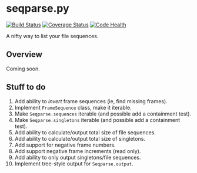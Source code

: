 # seqparse.py

[![Build Status](https://travis-ci.org/hoafaloaf/seqparse.svg?branch=master)](https://travis-ci.org/hoafaloaf/seqparse) [![Coverage Status](https://coveralls.io/repos/github/hoafaloaf/seqparse/badge.svg?branch=feature%2Fmaster)](https://coveralls.io/github/hoafaloaf/seqparse?branch=feature%2Fmaster) [![Code Health](https://landscape.io/github/hoafaloaf/seqparse/develop/landscape.svg?style=flat)](https://landscape.io/github/hoafaloaf/seqparse/develop)


A nifty way to list your file sequences.

## Overview

Coming soon.

## Stuff to do

1. Add ability to *invert* frame sequences (ie, find missing frames).
1. Implement `FrameSequence` class, make it iterable.
1. Make `Seqparse.sequences` iterable (and possible add a containment test).
1. Make `Seqparse.singletons` iterable (and possible add a containment test).
1. Add ability to calculate/output total size of file sequences.
1. Add ability to calculate/output total size of singletons.
1. Add support for negative frame numbers.
1. Add support negative frame increments (read only).
1. Add ability to only output singletons/file sequences.
1. Implement tree-style output for `Seqparse.output`.
